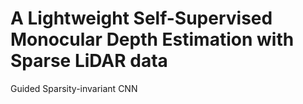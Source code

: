 # A Lightweight Self-Supervised Monocular Depth Estimation with Sparse LiDAR data
Guided Sparsity-invariant CNN
